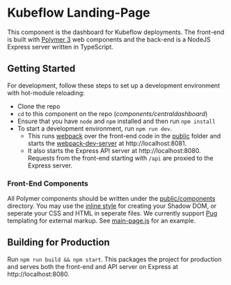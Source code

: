 # Kubeflow Landing-Page

This component is the dashboard for Kubeflow deployments. The front-end is
built with [Polymer 3](https://polymer-library.polymer-project.org/3.0/docs/about_30)
web components and the back-end is a NodeJS Express server written in
TypeScript.

## Getting Started

For development, follow these steps to set up a development environment with
hot-module reloading:
- Clone the repo
- `cd` to this component on the repo (*components/centraldashboard*)
- Ensure that you have `node` and `npm` installed and then run `npm install`
- To start a development environment, run `npm run dev`.
  - This runs [webpack](https://webpack.js.org/) over the front-end code in
    the [public](./public) folder and starts the
    [webpack-dev-server](https://webpack.js.org/configuration/dev-server/) at
    http://localhost:8081.
  - It also starts the Express API server at http://localhost:8080. Requests
    from the front-end starting with `/api` are proxied to the Express server.

### Front-End Components

All Polymer components should be written under the [public/components](./public/components)
directory. You may use the [inline style](https://polymer-library.polymer-project.org/3.0/docs/first-element/step-2)
for creating your Shadow DOM, or seperate your CSS and HTML in seperate files.
We currently support [Pug](https://pugjs.org/api/getting-started.html)
templating for external markup. See [main-page.js](public/components/main-page.js)
for an example.

## Building for Production

Run `npm run build && npm start`. This packages the project for production
and serves both the front-end and API server on Express at
http://localhost:8080.
